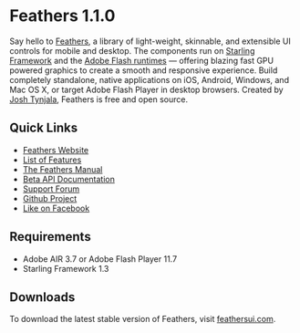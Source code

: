 # Feathers 1.1.0

Say hello to [Feathers](http://feathersui.com/), a library of light-weight, skinnable, and extensible UI controls for mobile and desktop. The components run on [Starling Framework](http://starling-framework.org/) and the [Adobe Flash runtimes](http://gaming.adobe.com/technologies/) — offering blazing fast GPU powered graphics to create a smooth and responsive experience. Build completely standalone, native applications on iOS, Android, Windows, and Mac OS X, or target Adobe Flash Player in desktop browsers. Created by [Josh Tynjala](http://twitter.com/joshtynjala), Feathers is free and open source.

## Quick Links

* [Feathers Website](http://feathersui.com/)
* [List of Features](http://wiki.starling-framework.org/feathers/features)
* [The Feathers Manual](http://wiki.starling-framework.org/feathers/start)
* [Beta API Documentation](http://feathersui.com/beta/documentation/)
* [Support Forum](http://forum.starling-framework.org/forum/feathers)
* [Github Project](https://github.com/joshtynjala/feathers)
* [Like on Facebook](http://facebook.com/feathersui)

## Requirements

* Adobe AIR 3.7 or Adobe Flash Player 11.7
* Starling Framework 1.3

## Downloads

To download the latest stable version of Feathers, visit [feathersui.com](http://feathersui.com/).